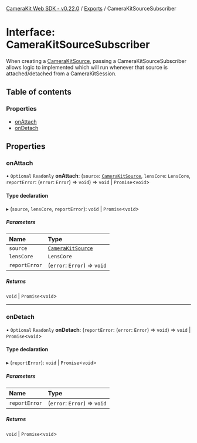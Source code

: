 [CameraKit Web SDK - v0.22.0](../README.md) / [Exports](../modules.md) / CameraKitSourceSubscriber

# Interface: CameraKitSourceSubscriber

When creating a [CameraKitSource](../classes/CameraKitSource.md), passing a CameraKitSourceSubscriber allows logic to implemented which will
run whenever that source is attached/detached from a CameraKitSession.

## Table of contents

### Properties

- [onAttach](CameraKitSourceSubscriber.md#onattach)
- [onDetach](CameraKitSourceSubscriber.md#ondetach)

## Properties

### onAttach

• `Optional` `Readonly` **onAttach**: (`source`: [`CameraKitSource`](../classes/CameraKitSource.md), `lensCore`: `LensCore`, `reportError`: (`error`: `Error`) => `void`) => `void` \| `Promise`\<`void`\>

#### Type declaration

▸ (`source`, `lensCore`, `reportError`): `void` \| `Promise`\<`void`\>

##### Parameters

| Name | Type |
| :------ | :------ |
| `source` | [`CameraKitSource`](../classes/CameraKitSource.md) |
| `lensCore` | `LensCore` |
| `reportError` | (`error`: `Error`) => `void` |

##### Returns

`void` \| `Promise`\<`void`\>

___

### onDetach

• `Optional` `Readonly` **onDetach**: (`reportError`: (`error`: `Error`) => `void`) => `void` \| `Promise`\<`void`\>

#### Type declaration

▸ (`reportError`): `void` \| `Promise`\<`void`\>

##### Parameters

| Name | Type |
| :------ | :------ |
| `reportError` | (`error`: `Error`) => `void` |

##### Returns

`void` \| `Promise`\<`void`\>
